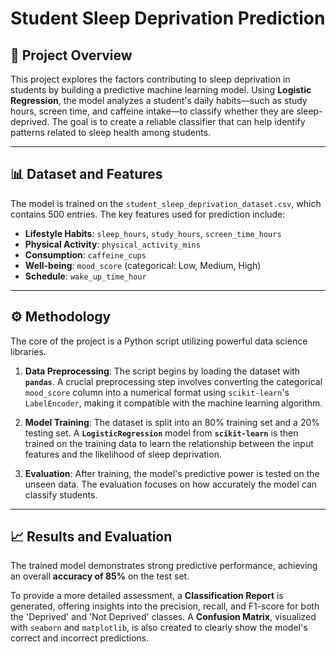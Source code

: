 # Student Sleep Deprivation Prediction

## 📝 Project Overview

This project explores the factors contributing to sleep deprivation in students by building a predictive machine learning model. Using **Logistic Regression**, the model analyzes a student's daily habits—such as study hours, screen time, and caffeine intake—to classify whether they are sleep-deprived. The goal is to create a reliable classifier that can help identify patterns related to sleep health among students.

---

## 📊 Dataset and Features

The model is trained on the `student_sleep_deprivation_dataset.csv`, which contains 500 entries. The key features used for prediction include:

* **Lifestyle Habits**: `sleep_hours`, `study_hours`, `screen_time_hours`
* **Physical Activity**: `physical_activity_mins`
* **Consumption**: `caffeine_cups`
* **Well-being**: `mood_score` (categorical: Low, Medium, High)
* **Schedule**: `wake_up_time_hour`

---

## ⚙️ Methodology

The core of the project is a Python script utilizing powerful data science libraries.

1.  **Data Preprocessing**: The script begins by loading the dataset with **`pandas`**. A crucial preprocessing step involves converting the categorical `mood_score` column into a numerical format using `scikit-learn`'s `LabelEncoder`, making it compatible with the machine learning algorithm.

2.  **Model Training**: The dataset is split into an 80% training set and a 20% testing set. A **`LogisticRegression`** model from **`scikit-learn`** is then trained on the training data to learn the relationship between the input features and the likelihood of sleep deprivation.

3.  **Evaluation**: After training, the model's predictive power is tested on the unseen data. The evaluation focuses on how accurately the model can classify students.

---

## 📈 Results and Evaluation

The trained model demonstrates strong predictive performance, achieving an overall **accuracy of 85%** on the test set.

To provide a more detailed assessment, a **Classification Report** is generated, offering insights into the precision, recall, and F1-score for both the 'Deprived' and 'Not Deprived' classes. A **Confusion Matrix**, visualized with `seaborn` and `matplotlib`, is also created to clearly show the model's correct and incorrect predictions.
